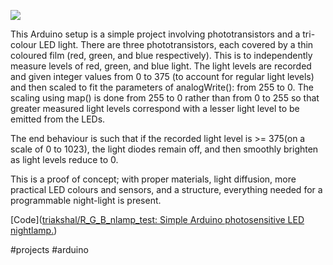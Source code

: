 
![](https://www.youtubeeducation.com/watch?v=GOlxhBRlZe8)

This Arduino setup is a simple project involving phototransistors and a tri-colour LED light. There are three phototransistors, each covered by a thin coloured film (red, green, and blue respectively). This is to independently measure levels of red, green, and blue light. The light levels are recorded and given integer values from 0 to 375 (to account for regular light levels) and then scaled to fit the parameters of analogWrite(): from 255 to 0. The scaling using map() is done from 255 to 0 rather than from 0 to 255 so that greater measured light levels correspond with a lesser light level to be emitted from the LEDs.  

The end behaviour is such that if the recorded light level is >= 375(on a scale of 0 to 1023), the light diodes remain off, and then smoothly brighten as light levels reduce to 0.   

This is a proof of concept; with proper materials, light diffusion, more practical LED colours and sensors, and a structure, everything needed for a programmable night-light is present.  



[Code]([triakshal/R_G_B_nlamp_test: Simple Arduino photosensitive LED nightlamp.](https://github.com/triakshal/R_G_B_nlamp_test))

#projects #arduino